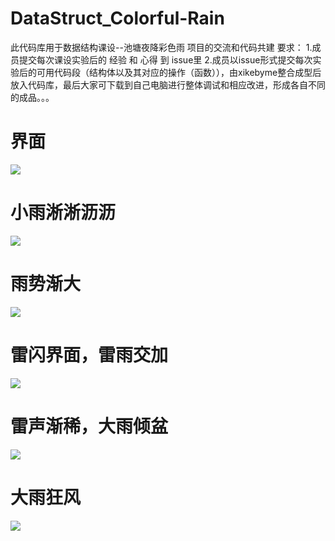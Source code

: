 # DataStruct_Colorful-Rain
此代码库用于数据结构课设--池塘夜降彩色雨 项目的交流和代码共建
要求：
  1.成员提交每次课设实验后的  经验 和 心得   到  issue里
  2.成员以issue形式提交每次实验后的可用代码段（结构体以及其对应的操作（函数）），由xikebyme整合成型后放入代码库，最后大家可下载到自己电脑进行整体调试和相应改进，形成各自不同的成品。。。
# 界面
![](https://img-blog.csdnimg.cn/20200102201946240.png)
# 小雨淅淅沥沥
![](https://img-blog.csdnimg.cn/20200102202220667.png)
# 雨势渐大
![](https://img-blog.csdnimg.cn/20200102202355421.png)
# 雷闪界面，雷雨交加
![](https://img-blog.csdnimg.cn/20200102202524720.png)
# 雷声渐稀，大雨倾盆
![](https://img-blog.csdnimg.cn/20200102202625258.png)
# 大雨狂风
![](https://img-blog.csdnimg.cn/20200102202809705.png)
